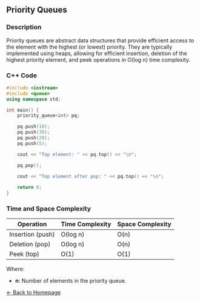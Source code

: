 ## Priority Queues

### Description
Priority queues are abstract data structures that provide efficient access to the element with the highest (or lowest) priority. They are typically implemented using heaps, allowing for efficient insertion, deletion of the highest priority element, and peek operations in O(log n) time complexity.

### C++ Code

```cpp
#include <iostream>
#include <queue>
using namespace std;

int main() {
    priority_queue<int> pq;

    pq.push(10);
    pq.push(30);
    pq.push(20);
    pq.push(5);

    cout << "Top element: " << pq.top() << "\n";

    pq.pop();
    
    cout << "Top element after pop: " << pq.top() << "\n";

    return 0;
}
```
### Time and Space Complexity

| Operation                 | Time Complexity      | Space Complexity     |
|---------------------------|----------------------|----------------------|
| Insertion (push)          | O(log n)             | O(n)                 |
| Deletion (pop)            | O(log n)             | O(n)                 |
| Peek (top)                | O(1)                 | O(1)                 |

Where:
- **n**: Number of elements in the priority queue.

[← Back to Homepage](https://mehwishferoz.github.io/#3-️-packet-scheduling-and-quality-of-service-qos)